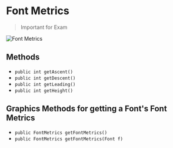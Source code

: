 # Font Metrics 
> Important for Exam

![Font Metrics](https://i.stack.imgur.com/tEt8J.png)

## Methods
- ```public int getAscent()```
- ```public int getDescent()```
- ```public int getLeading()```
- ```public int getHeight()```

## Graphics Methods for getting a Font's Font Metrics
- ```public FontMetrics getFontMetrics()```
- ```public FontMetrics getFontMetrics(Font f)```